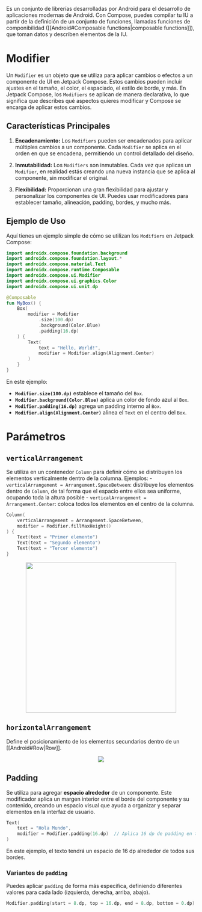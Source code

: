 Es un conjunto de librerías desarrolladas por Android para el desarrollo de aplicaciones modernas de Android. Con Compose, puedes compilar tu IU a partir de la definición de un conjunto de funciones, llamadas funciones de componibilidad ([[Android#Composable functions|composable functions]]),  que toman datos y describen elementos de la IU.

# Modifier
Un `Modifier` es un objeto que se utiliza para aplicar cambios o efectos a un componente de UI en Jetpack Compose. Estos cambios pueden incluir ajustes en el tamaño, el color, el espaciado, el estilo de borde, y más. En Jetpack Compose, los `Modifiers` se aplican de manera declarativa, lo que significa que describes qué aspectos quieres modificar y Compose se encarga de aplicar estos cambios.

## Características Principales

1. **Encadenamiento:** Los `Modifiers` pueden ser encadenados para aplicar múltiples cambios a un componente. Cada `Modifier` se aplica en el orden en que se encadena, permitiendo un control detallado del diseño.

2. **Inmutabilidad:** Los `Modifiers` son inmutables. Cada vez que aplicas un `Modifier`, en realidad estás creando una nueva instancia que se aplica al componente, sin modificar el original.

3. **Flexibilidad:** Proporcionan una gran flexibilidad para ajustar y personalizar los componentes de UI. Puedes usar modificadores para establecer tamaño, alineación, padding, bordes, y mucho más.

## Ejemplo de Uso

Aquí tienes un ejemplo simple de cómo se utilizan los `Modifiers` en Jetpack Compose:

```kotlin
import androidx.compose.foundation.background
import androidx.compose.foundation.layout.*
import androidx.compose.material.Text
import androidx.compose.runtime.Composable
import androidx.compose.ui.Modifier
import androidx.compose.ui.graphics.Color
import androidx.compose.ui.unit.dp

@Composable
fun MyBox() {
    Box(
        modifier = Modifier
            .size(100.dp)
            .background(Color.Blue)
            .padding(16.dp)
    ) {
        Text(
            text = "Hello, World!",
            modifier = Modifier.align(Alignment.Center)
        )
    }
}
```

En este ejemplo:

- **`Modifier.size(100.dp)`** establece el tamaño del `Box`.
- **`Modifier.background(Color.Blue)`** aplica un color de fondo azul al `Box`.
- **`Modifier.padding(16.dp)`** agrega un padding interno al `Box`.
- **`Modifier.align(Alignment.Center)`** alinea el `Text` en el centro del `Box`.


# Parámetros

## `verticalArrangement`
Se utiliza en un contenedor `Column` para definir cómo se distribuyen los elementos verticalmente dentro de la columna. Ejemplos:
	- `verticalArrangement = Arrangement.SpaceBetween`: distribuye los elementos dentro de `Column`, de tal forma que el espacio entre ellos sea uniforme, ocupando toda la altura posible
	- `verticalArrangement = Arrangement.Center`:  coloca todos los elementos en el centro de la columna.

```kotlin
Column(
    verticalArrangement = Arrangement.SpaceBetween,
    modifier = Modifier.fillMaxHeight()
) {
    Text(text = "Primer elemento")
    Text(text = "Segundo elemento")
    Text(text = "Tercer elemento")
}
```

<div style="text-align: center;">
	<figure>
    <img src="https://developer.android.com/codelabs/basic-android-kotlin-compose-add-images/img/df69881d07b064d0.gif" width=400>
    <figcaption></figcaption>
    </figure>
</div>


## `horizontalArrangement`
Define el posicionamiento de los elementos secundarios dentro de un [[Android#Row|Row]].

<div style="text-align: center;">
	<figure>
    <img src="https://developer.android.com/codelabs/basic-android-kotlin-compose-add-images/img/c1e6c40e30136af2.gif">
    <figcaption></figcaption>
    </figure>
</div>


## Padding
Se utiliza para agregar **espacio alrededor** de un componente. Este modificador aplica un margen interior entre el borde del componente y su contenido, creando un espacio visual que ayuda a organizar y separar elementos en la interfaz de usuario.

```kotlin
Text(
    text = "Hola Mundo",
    modifier = Modifier.padding(16.dp)  // Aplica 16 dp de padding en todos los lados
)
```

En este ejemplo, el texto tendrá un espacio de 16 dp alrededor de todos sus bordes.

### Variantes de `padding`

Puedes aplicar `padding` de forma más específica, definiendo diferentes valores para cada lado (izquierda, derecha, arriba, abajo).

```kotlin
Modifier.padding(start = 8.dp, top = 16.dp, end = 8.dp, bottom = 0.dp)
```




